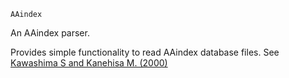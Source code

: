 ```
AAindex
```

An AAindex parser.

Provides simple functionality to read AAindex database files. See [Kawashima S and Kanehisa M. (2000)](https://dx.doi.org/10.1093%2Fnar%2F28.1.374)
